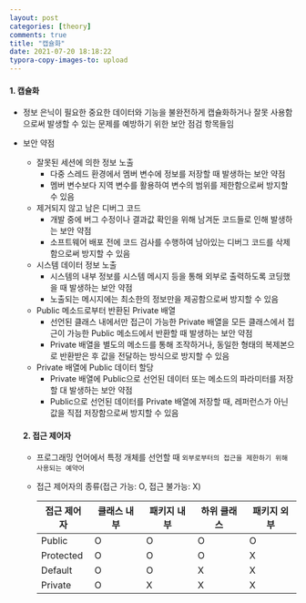 ```yaml
---
layout: post
categories: [theory]
comments: true
title: "캡슐화"
date: 2021-07-20 18:18:22
typora-copy-images-to: upload
---
```


#### 1. 캡슐화

- 정보 은닉이 필요한 중요한 데이터와 기능을 불완전하게 캡슐화하거나 잘못 사용함으로써 발생할 수 있는 문제를 예방하기 위한 보안 점검 항목들임

- 보안 약점

  - 잘못된 세션에 의한 정보 노출
    - 다중 스레드 환경에서 멤버 변수에 정보를 저장할 때 발생하는 보안 약점
    - 멤버 변수보다 지역 변수를 활용하여 변수의 범위를 제한함으로써 방지할 수 있음
  - 제거되지 않고 남은 디버그 코드
    - 개발 중에 버그 수정이나 결과값 확인을 위해 남겨둔 코드들로 인해 발생하는 보안 약점
    - 소프트웨어 배포 전에 코드 검사를 수행하여 남아있는 디버그 코드를 삭제함으로써 방지할 수 있음
  - 시스템 데이터 정보 노출
    - 시스템의 내부 정보를 시스템 메시지 등을 통해 외부로 출력하도록 코딩했을 때 발생하는 보안 약점
    - 노출되는 메시지에는 최소한의 정보만을 제공함으로써 방지할 수 있음
  - Public 메소드로부터 반환된 Private 배열
    - 선언된 클래스 내에서만 접근이 가능한 Private 배열을 모든 클래스에서 접근이 가능한 Public 메소드에서 반환할 때 발생하는 보안 약점
    - Private 배열을 별도의 메소드를 통해 조작하거나, 동일한 형태의 복제본으로 반환받은 후 값을 전달하는 방식으로 방지할 수 있음
  - Private 배열에 Public 데이터 할당
    - Private 배열에 Public으로 선언된 데이터 또는 메소드의 파라미터를 저장할 대 발생하는 보안 약점
    - Public으로 선언된 데이터를 Private 배열에 저장할 때, 레퍼런스가 아닌 값을 직접 저장함으로써 방지할 수 있음 

  #### 2. 접근 제어자

  - 프로그래밍 언어에서 특정 개체를 선언할 때 `외부로부터의 접근을 제한하기 위해 사용되는 예약어`

  - 접근 제어자의 종류(접근 가능: O, 접근 불가능: X)

    | 접근 제어자 | 클래스 내부 | 패키지 내부 | 하위 클래스 | 패키지 외부 |
    | ----------- | ----------- | ----------- | ----------- | ----------- |
    | Public      | O           | O           | O           | O           |
    | Protected   | O           | O           | O           | X           |
    | Default     | O           | O           | X           | X           |
    | Private     | O           | X           | X           | X           |

  